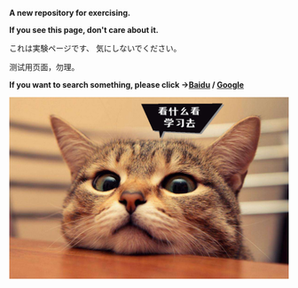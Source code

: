  **A new repository for exercising.**

**If you see this page, don't care about it.**

これは実験ページです、 気にしないでください。

测试用页面，勿理。

**If you want to search something, please click ->[Baidu](https://www.baidu.com) / [Google](https://www.google.com)**



<img src="ksmkxxq.jpg" alt="ksmkxxq" style="zoom:50%;"/>
